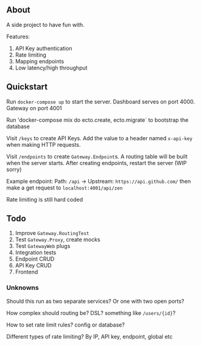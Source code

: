 ## About

A side project to have fun with.

Features:
1. API Key authentication
2. Rate limiting
3. Mapping endpoints
4. Low latency/high throughput

## Quickstart

Run `docker-compose up` to start the server. Dashboard serves on port 4000. Gateway on port 4001

Run 'docker-compose mix do ecto.create, ecto.migrate` to bootstrap the database

Visit `/keys` to create API Keys. Add the value to a header named `x-api-key` when making HTTP requests.

Visit `/endpoints` to create `Gateway.Endpoint`s. A routing table will be built when the server starts. After creating endpoints, restart the server (WIP sorry)

Example endpoint: Path: `/api` -> Upstream: `https://api.github.com/` then make a get request to `localhost:4001/api/zen`

Rate limiting is still hard coded


## Todo

1. Improve `Gateway.RoutingTest`
2. Test `Gateway.Proxy`, create mocks
3. Test `GatewayWeb` plugs
4. Integration tests
5. Endpoint CRUD
6. API Key CRUD
7. Frontend

### Unknowns

Should this run as two separate services? Or one with two open ports?

How complex should routing be? DSL? something like `/users/{id}`?

How to set rate limit rules? config or database?

Different types of rate limiting? By IP, API key, endpoint, global etc
